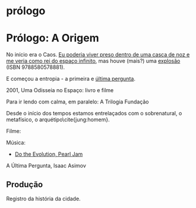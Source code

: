 # prólogo

# Prólogo: A Origem

No início era o Caos. [Eu poderia viver preso dentro de uma casca de noz e me veria como rei do espaço infinito](https://www.google.com.br/books/edition/A\_trag%C3%A9dia\_de\_Hamlet\_pr%C3%ADncipe\_da\_Dinam/GFvRDwAAQBAJ?hl=pt-BR\&gbpv=0), mas houve (mais?) uma [explosão](https://www.google.com.br/books/edition/O\_universo\_numa\_casca\_de\_noz/NXxVCwAAQBAJ?hl=pt-BR\&gbpv=0) (ISBN 9788580578881).

E começou a entropia - a primeira e [última pergunta](https://archive.org/details/Science\_Fiction\_Quarterly\_New\_Series\_v04n05\_1956-11\_slpn/page/n5/mode/2up?view=theater).

2001, Uma Odisseia no Espaço: livro e filme

Para ir lendo com calma, em paralelo: A Trilogia Fundação

Desde o início dos tempos estamos entrelaçados com o sobrenatural, o metafísico, o arquétipo\cite{jung:homem}.

Filme:

Música:

- [Do the Evolution, Pearl Jam](https://www.youtube.com/watch?v=aDaOgu2CQtI)

A Última Pergunta, Isaac Asimov

## Produção

Registro da história da cidade.
